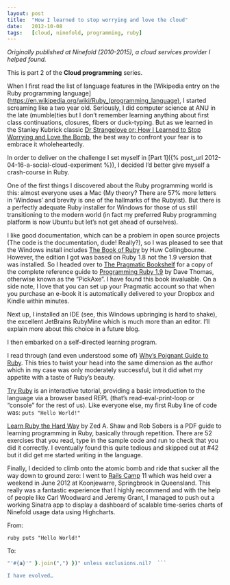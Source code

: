 ```yaml
---
layout: post
title:  "How I learned to stop worrying and love the cloud"
date:   2012-10-08
tags:   [cloud, ninefold, programming, ruby]
---
```


*Originally published at Ninefold (2010-2015), a cloud services provider
I helped found.*

This is part 2 of the **Cloud programming** series.

When I first read the list of language features in the [Wikipedia entry
on the Ruby programming
language](https://en.wikipedia.org/wiki/Ruby_(programming_language), I
started screaming like a two year old.  Seriously, I did computer
science at ANU in the late (mumble)ties but I don’t remember learning
anything about first class continuations, closures, fibers or
duck-typing.  But as we learned in the Stanley Kubrick classic [Dr
Strangelove or: How I Learned to Stop Worrying and Love the
Bomb](http://www.imdb.com/title/tt0057012/), the best way to confront
your fear is to embrace it wholeheartedly.

In order to deliver on the challenge I set myself in [Part 1]({%
post_url 2012-04-16-a-social-cloud-experiment %}), I decided I’d better
give myself a crash-course in Ruby.

One of the first things I discovered about the Ruby programming world is
this: almost everyone uses a Mac (My theory? There are 57% more letters
in ‘Windows’ and brevity is one of the hallmarks of the Rubyist).  But
there is a perfectly adequate Ruby installer for Windows for those of us
still transitioning to the modern world (in fact my preferred Ruby
programming platform is now Ubuntu but let’s not get ahead of
ourselves).

I like good documentation, which can be a problem in open source
projects (The code is the documentation, dude! Really?), so I was
pleased to see that the Windows install includes [The Book of
Ruby](https://www.amazon.com.au/Book-Ruby-Hands--Guide-Adventurous-ebook/dp/B005EI84QA/ref=sr_1_4?s=digital-text&ie=UTF8&qid=1469689781&sr=1-4)
by Huw Collingbourne. However, the edition I got was based on Ruby 1.8
not the 1.9 version that was installed. So I headed over to [The
Pragmatic Bookshelf](https://pragprog.com/) for a copy of the complete
reference guide to [Programming Ruby
1.9](https://pragprog.com/book/ruby4/programming-ruby-1-9-2-0) by Dave
Thomas, otherwise known as the “PickAxe”. I have found this book
invaluable. On a side note, I love that you can set up your Pragmatic
account so that when you purchase an e-book it is automatically
delivered to your Dropbox and Kindle within minutes.

Next up, I installed an IDE (see, this Windows upbringing is hard to
shake), the excellent JetBrains RubyMine which is much more than an
editor.  I’ll explain more about this choice in a future blog.

I then embarked on a self-directed learning program.

I read through (and even understood some of) [Why’s Poignant Guide to
Ruby](http://poignant.guide/). This tries to twist your head into the
same dimension as the author which in my case was only moderately
successful, but it did whet my appetite with a taste of Ruby’s beauty.

[Try Ruby](http://tryruby.org/) is an interactive tutorial, providing a
basic introduction to the language via a browser based REPL (that’s
read-eval-print-loop or “console” for the rest of us). Like everyone
else, my first Ruby line of code was: `puts "Hello World!"`

[Learn Ruby the Hard Way](http://learnrubythehardway.org/) by Zed A.
Shaw and Rob Sobers is a PDF guide to learning programming in Ruby,
basically through repetition. There are 52 exercises that you read, type
in the sample code and run to check that you did it correctly. I
eventually found this quite tedious and skipped out at #42 but it did
get me started writing in the language.

Finally, I decided to climb onto the atomic bomb and ride that sucker
all the way down to ground zero: I went to [Rails
Camp](http://railscamps.com/)  11 which was held over a weekend in June
2012 at Koonjewarre, Springbrook in Queensland. This really was a
fantastic experience that I highly recommend and with the help of people
like Carl Woodward and Jeremy Grant, I managed to push out a working
Sinatra app to display a dashboard of scalable time-series charts of
Ninefold usage data using Highcharts.

From:

```ruby puts "Hello World!" ```

To:

```ruby @exclude ||= "AND t.account_id NOT IN (#{exclusions.map { |a|
"'#{a}'" }.join(",") })" unless exclusions.nil?  ```

I have evolved…
